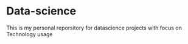 # Data-science

This is my personal reporsitory for datascience projects with focus on Technology usage
